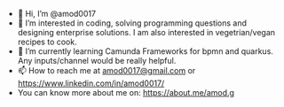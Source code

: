 - 👋 Hi, I’m @amod0017
- 👀 I’m interested in coding, solving programming questions and designing enterprise solutions. I am also interested in vegetrian/vegan recipes to cook. 
- 🌱 I’m currently learning Camunda Frameworks for bpmn and quarkus. Any inputs/channel would be really helpful.
- 📫 How to reach me at amod0017@gmail.com or https://www.linkedin.com/in/amod0017/
- You can know more about me on: https://about.me/amod.g

<!---
amod0017/amod0017 is a ✨ special ✨ repository because its `README.md` (this file) appears on your GitHub profile.
You can click the Preview link to take a look at your changes.
--->
